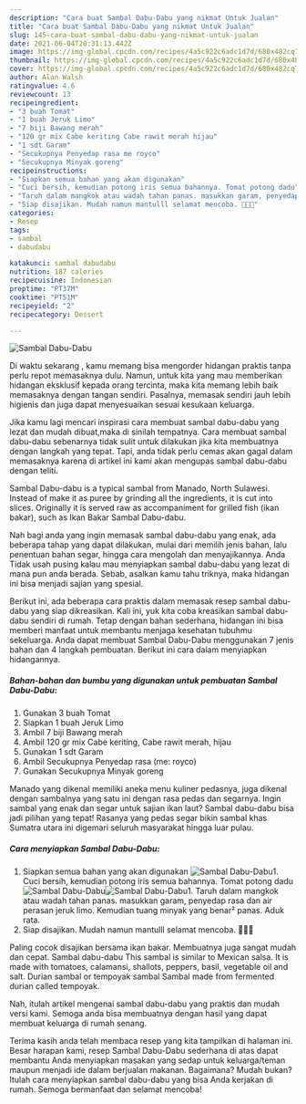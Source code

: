 ```yaml
---
description: "Cara buat Sambal Dabu-Dabu yang nikmat Untuk Jualan"
title: "Cara buat Sambal Dabu-Dabu yang nikmat Untuk Jualan"
slug: 145-cara-buat-sambal-dabu-dabu-yang-nikmat-untuk-jualan
date: 2021-06-04T20:31:13.442Z
image: https://img-global.cpcdn.com/recipes/4a5c922c6adc1d7d/680x482cq70/sambal-dabu-dabu-foto-resep-utama.jpg
thumbnail: https://img-global.cpcdn.com/recipes/4a5c922c6adc1d7d/680x482cq70/sambal-dabu-dabu-foto-resep-utama.jpg
cover: https://img-global.cpcdn.com/recipes/4a5c922c6adc1d7d/680x482cq70/sambal-dabu-dabu-foto-resep-utama.jpg
author: Alan Walsh
ratingvalue: 4.6
reviewcount: 13
recipeingredient:
- "3 buah Tomat"
- "1 buah Jeruk Limo"
- "7 biji Bawang merah"
- "120 gr mix Cabe keriting Cabe rawit merah hijau"
- "1 sdt Garam"
- "Secukupnya Penyedap rasa me royco"
- "Secukupnya Minyak goreng"
recipeinstructions:
- "Siapkan semua bahan yang akan digunakan"
- "Cuci bersih, kemudian potong iris semua bahannya. Tomat potong dadu"
- "Taruh dalam mangkok atau wadah tahan panas. masukkan garam, penyedap rasa dan air perasan jeruk limo. Kemudian tuang minyak yang benar² panas. Aduk rata."
- "Siap disajikan. Mudah namun mantulll selamat mencoba. 🤩🤩🤩"
categories:
- Resep
tags:
- sambal
- dabudabu

katakunci: sambal dabudabu 
nutrition: 187 calories
recipecuisine: Indonesian
preptime: "PT37M"
cooktime: "PT51M"
recipeyield: "2"
recipecategory: Dessert

---
```



![Sambal Dabu-Dabu](https://img-global.cpcdn.com/recipes/4a5c922c6adc1d7d/680x482cq70/sambal-dabu-dabu-foto-resep-utama.jpg)

Di waktu  sekarang , kamu memang bisa mengorder hidangan praktis tanpa perlu repot memasaknya dulu. Namun, untuk kita yang mau memberikan hidangan eksklusif kepada orang tercinta, maka kita memang lebih baik memasaknya dengan tangan sendiri. Pasalnya, memasak sendiri jauh lebih higienis dan juga dapat menyesuaikan sesuai kesukaan keluarga.

Jika kamu lagi mencari inspirasi cara membuat sambal dabu-dabu yang lezat dan mudah dibuat,maka di sinilah tempatnya. Cara membuat sambal dabu-dabu  sebenarnya tidak sulit untuk dilakukan jika kita membuatnya dengan langkah yang tepat. Tapi, anda tidak perlu cemas akan gagal dalam memasaknya 
karena di artikel ini kami akan mengupas sambal dabu-dabu dengan teliti.  

Sambal Dabu-dabu is a typical sambal from Manado, North Sulawesi. Instead of make it as puree by grinding all the ingredients, it is cut into slices. Originally it is served raw as accompaniment for grilled fish (ikan bakar), such as Ikan Bakar Sambal Dabu-dabu.

Nah bagi anda yang ingin memasak sambal dabu-dabu yang enak, ada beberapa tahap yang dapat dilakukan, mulai dari memilih jenis bahan, lalu penentuan bahan segar, hingga cara mengolah dan menyajikannya. Anda Tidak usah pusing kalau mau menyiapkan sambal dabu-dabu yang lezat di mana pun anda berada. Sebab, asalkan kamu  tahu triknya, maka hidangan ini bisa menjadi sajian yang spesial.

Berikut ini, ada beberapa cara praktis  dalam memasak resep sambal dabu-dabu yang siap dikreasikan. Kali ini, yuk kita coba kreasikan sambal dabu-dabu sendiri di rumah. Tetap dengan bahan sederhana, hidangan ini bisa memberi manfaat untuk membantu menjaga kesehatan tubuhmu sekeluarga. Anda dapat membuat Sambal Dabu-Dabu menggunakan 7 jenis bahan dan 4 langkah pembuatan. Berikut ini cara dalam menyiapkan hidangannya.

<!--inarticleads1-->

##### Bahan-bahan dan bumbu yang digunakan untuk pembuatan Sambal Dabu-Dabu:

1. Gunakan 3 buah Tomat
1. Siapkan 1 buah Jeruk Limo
1. Ambil 7 biji Bawang merah
1. Ambil 120 gr mix Cabe keriting, Cabe rawit merah, hijau
1. Gunakan 1 sdt Garam
1. Ambil Secukupnya Penyedap rasa (me: royco)
1. Gunakan Secukupnya Minyak goreng


Manado yang dikenal memiliki aneka menu kuliner pedasnya, juga dikenal dengan sambalnya yang satu ini dengan rasa pedas dan segarnya. Ingin sambal yang enak dan segar untuk sajian ikan laut? Sambal dabu-dabu bisa jadi pilihan yang tepat! Rasanya yang pedas segar bikin sambal khas Sumatra utara ini digemari seluruh masyarakat hingga luar pulau. 

<!--inarticleads2-->

##### Cara menyiapkan Sambal Dabu-Dabu:

1. Siapkan semua bahan yang akan digunakan
<img src="https://img-global.cpcdn.com/steps/790a571455e3c066/160x128cq70/sambal-dabu-dabu-langkah-memasak-1-foto.jpg" alt="Sambal Dabu-Dabu">1. Cuci bersih, kemudian potong iris semua bahannya. Tomat potong dadu
<img src="https://img-global.cpcdn.com/steps/bd22ee83a514314d/160x128cq70/sambal-dabu-dabu-langkah-memasak-2-foto.jpg" alt="Sambal Dabu-Dabu"><img src="https://img-global.cpcdn.com/steps/1fa6b3df993dfd67/160x128cq70/sambal-dabu-dabu-langkah-memasak-2-foto.jpg" alt="Sambal Dabu-Dabu">1. Taruh dalam mangkok atau wadah tahan panas. masukkan garam, penyedap rasa dan air perasan jeruk limo. Kemudian tuang minyak yang benar² panas. Aduk rata.
1. Siap disajikan. Mudah namun mantulll selamat mencoba. 🤩🤩🤩


Paling cocok disajikan bersama ikan bakar. Membuatnya juga sangat mudah dan cepat. Sambal dabu-dabu This sambal is similar to Mexican salsa. It is made with tomatoes, calamansi, shallots, peppers, basil, vegetable oil and salt. Durian sambal or tempoyak sambal Sambal made from fermented durian called tempoyak. 

Nah, itulah artikel mengenai  sambal dabu-dabu  yang praktis dan mudah versi kami. Semoga anda bisa membuatnya dengan hasil yang dapat membuat keluarga di rumah senang. 

Terima kasih anda telah membaca resep yang kita tampilkan di halaman ini. Besar harapan kami, resep  Sambal Dabu-Dabu sederhana di atas dapat membantu Anda menyiapkan masakan yang sedap untuk keluarga/teman maupun menjadi ide dalam berjualan makanan. Bagaimana? Mudah bukan? Itulah cara menyiapkan sambal dabu-dabu yang bisa Anda kerjakan di rumah. Semoga bermanfaat dan selamat mencoba!

